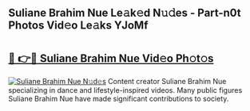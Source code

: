 ## Suliane Brahim Nue Le𝚊k𝚎d N𝚞𝚍es - Part-n0t Photos Vid𝚎o Le𝚊ks YJoMf

# <h2><a href="http://fb9q43c.evod.top/?m=Suliane+Brahim+Nue">🔗 👉🔴 Suliane Brahim Nue Vid𝚎o Ph𝚘t𝚘s</a></h2>

[![Suliane Brahim Nue N𝚞d𝚎s](https://i.imgur.com/8V9OHl7.gif)](http://fb9q43c.evod.top/?m=Suliane+Brahim+Nue)
Content creator Suliane Brahim Nue specializing in dance and lifestyle-inspired videos. Many public figures Suliane Brahim Nue have made significant contributions to society. 

